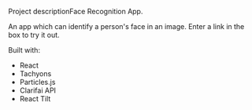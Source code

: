  Project descriptionFace Recognition App. 

An app which can identify a person's face in an image.
Enter a link in the box to try it out. 

Built with:
- React 
- Tachyons
- Particles.js
- Clarifai API
- React Tilt
